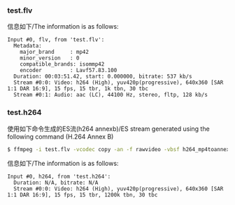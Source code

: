 ### test.flv

信息如下/The information is as follows:
```
Input #0, flv, from 'test.flv':
  Metadata:
    major_brand     : mp42
    minor_version   : 0
    compatible_brands: isommp42
    encoder         : Lavf57.83.100
  Duration: 00:03:51.42, start: 0.000000, bitrate: 537 kb/s
  Stream #0:0: Video: h264 (High), yuv420p(progressive), 640x360 [SAR 1:1 DAR 16:9], 15 fps, 15 tbr, 1k tbn, 30 tbc
  Stream #0:1: Audio: aac (LC), 44100 Hz, stereo, fltp, 128 kb/s
```

### test.h264

使用如下命令生成的ES流(h264 annexb)/ES stream generated using the following command (H.264 Annex B)

```sh
$ ffmpeg -i test.flv -vcodec copy -an -f rawvideo -vbsf h264_mp4toannexb test.h264
```

信息如下/The information is as follows:

```
Input #0, h264, from 'test.h264':
  Duration: N/A, bitrate: N/A
  Stream #0:0: Video: h264 (High), yuv420p(progressive), 640x360 [SAR 1:1 DAR 16:9], 15 fps, 15 tbr, 1200k tbn, 30 tbc
```
